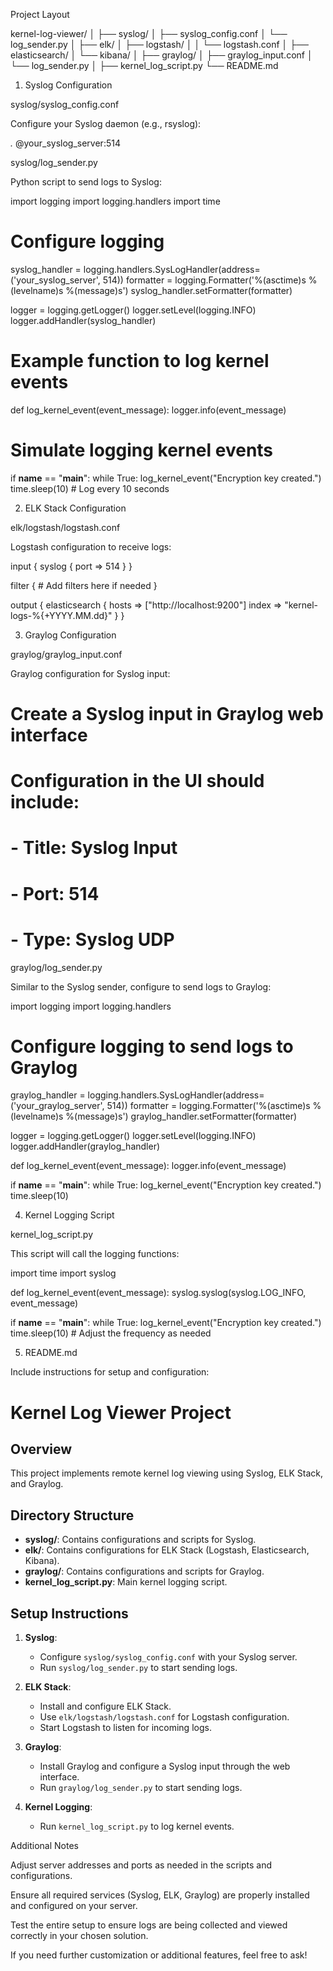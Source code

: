 Project Layout

kernel-log-viewer/
│
├── syslog/
│   ├── syslog_config.conf
│   └── log_sender.py
│
├── elk/
│   ├── logstash/
│   │   └── logstash.conf
│   ├── elasticsearch/
│   └── kibana/
│
├── graylog/
│   ├── graylog_input.conf
│   └── log_sender.py
│
├── kernel_log_script.py
└── README.md

1. Syslog Configuration

syslog/syslog_config.conf

Configure your Syslog daemon (e.g., rsyslog):

*.* @your_syslog_server:514

syslog/log_sender.py

Python script to send logs to Syslog:

import logging
import logging.handlers
import time

# Configure logging
syslog_handler = logging.handlers.SysLogHandler(address=('your_syslog_server', 514))
formatter = logging.Formatter('%(asctime)s %(levelname)s %(message)s')
syslog_handler.setFormatter(formatter)

logger = logging.getLogger()
logger.setLevel(logging.INFO)
logger.addHandler(syslog_handler)

# Example function to log kernel events
def log_kernel_event(event_message):
    logger.info(event_message)

# Simulate logging kernel events
if __name__ == "__main__":
    while True:
        log_kernel_event("Encryption key created.")
        time.sleep(10)  # Log every 10 seconds

2. ELK Stack Configuration

elk/logstash/logstash.conf

Logstash configuration to receive logs:

input {
    syslog {
        port => 514
    }
}

filter {
    # Add filters here if needed
}

output {
    elasticsearch {
        hosts => ["http://localhost:9200"]
        index => "kernel-logs-%{+YYYY.MM.dd}"
    }
}

3. Graylog Configuration

graylog/graylog_input.conf

Graylog configuration for Syslog input:

# Create a Syslog input in Graylog web interface
# Configuration in the UI should include: 
# - Title: Syslog Input
# - Port: 514
# - Type: Syslog UDP

graylog/log_sender.py

Similar to the Syslog sender, configure to send logs to Graylog:

import logging
import logging.handlers

# Configure logging to send logs to Graylog
graylog_handler = logging.handlers.SysLogHandler(address=('your_graylog_server', 514))
formatter = logging.Formatter('%(asctime)s %(levelname)s %(message)s')
graylog_handler.setFormatter(formatter)

logger = logging.getLogger()
logger.setLevel(logging.INFO)
logger.addHandler(graylog_handler)

def log_kernel_event(event_message):
    logger.info(event_message)

if __name__ == "__main__":
    while True:
        log_kernel_event("Encryption key created.")
        time.sleep(10)

4. Kernel Logging Script

kernel_log_script.py

This script will call the logging functions:

import time
import syslog

def log_kernel_event(event_message):
    syslog.syslog(syslog.LOG_INFO, event_message)

if __name__ == "__main__":
    while True:
        log_kernel_event("Encryption key created.")
        time.sleep(10)  # Adjust the frequency as needed

5. README.md

Include instructions for setup and configuration:

# Kernel Log Viewer Project

## Overview
This project implements remote kernel log viewing using Syslog, ELK Stack, and Graylog.

## Directory Structure
- **syslog/**: Contains configurations and scripts for Syslog.
- **elk/**: Contains configurations for ELK Stack (Logstash, Elasticsearch, Kibana).
- **graylog/**: Contains configurations and scripts for Graylog.
- **kernel_log_script.py**: Main kernel logging script.

## Setup Instructions
1. **Syslog**: 
   - Configure `syslog/syslog_config.conf` with your Syslog server.
   - Run `syslog/log_sender.py` to start sending logs.

2. **ELK Stack**: 
   - Install and configure ELK Stack.
   - Use `elk/logstash/logstash.conf` for Logstash configuration.
   - Start Logstash to listen for incoming logs.

3. **Graylog**: 
   - Install Graylog and configure a Syslog input through the web interface.
   - Run `graylog/log_sender.py` to start sending logs.

4. **Kernel Logging**:
   - Run `kernel_log_script.py` to log kernel events.

Additional Notes

Adjust server addresses and ports as needed in the scripts and configurations.

Ensure all required services (Syslog, ELK, Graylog) are properly installed and configured on your server.

Test the entire setup to ensure logs are being collected and viewed correctly in your chosen solution.


If you need further customization or additional features, feel free to ask!

